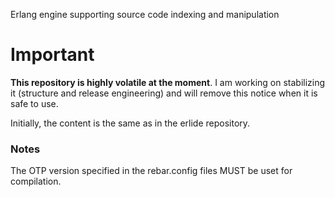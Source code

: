 Erlang engine supporting source code indexing and manipulation

# Important

**This repository is highly volatile at the moment**. I am working on stabilizing it (structure and release engineering) and will remove this notice when it is safe to use.

Initially, the content is the same as in the erlide repository. 

### Notes

The OTP version specified in the rebar.config files MUST be uset for compilation.
